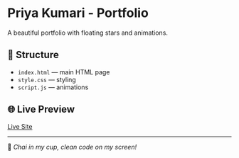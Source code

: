 # Priya Kumari - Portfolio

A beautiful portfolio with floating stars and animations.

## 📂 Structure
- `index.html` — main HTML page
- `style.css` — styling
- `script.js` — animations

## 🌐 Live Preview
[Live Site](https://YOUR_USERNAME.github.io/YOUR_REPO_NAME)

---

💫 *Chai in my cup, clean code on my screen!*
